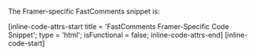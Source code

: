 The Framer-specific FastComments snippet is:

[inline-code-attrs-start title = 'FastComments Framer-Specific Code Snippet'; type = 'html'; isFunctional = false; inline-code-attrs-end]
[inline-code-start]
<script src="https://cdn.fastcomments.com/js/embed-v2.min.js"></script>
<style>
#main > div:first-child {
    height: auto !important;
}
</style>
<div id="fastcomments-widget" style="width: 100%;height: 100%;"></div>
<script>
    (function fcLoad() {
        function tryLoad() {
            // some providers change the code snippet to be async
            const container = document.getElementById('fastcomments-widget');
            if (!container) {
                return waitRetry();
            }
            if (!window.FastCommentsUI) {
                return waitRetry();
            }
            window.FastCommentsUI(container, {
                tenantId: 'demo',
                urlId: window.location.path
            });
        }
        function waitRetry() {
            setTimeout(tryLoad, 500);
        }
        tryLoad();
    })();
</script>
[inline-code-end]

FastComments supports the Framer editor, so you should see something like this once you paste the code in (you might have to click `Publish`):

<div class="screenshot white-bg">
    <div class="title">Comment Widget Preview</div>
    <img class="screenshot-image" src="/images/installation-guides/framer-step-3-paste.png" alt="Comment Widget Preview" />
</div>

Now when you view your site you should see the comment area! In the sidebar of Framer you can set the widget as full width as well, if desired.
